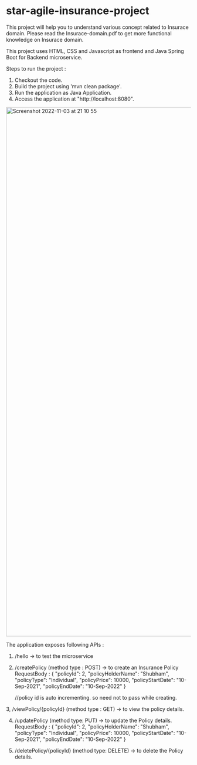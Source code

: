 # star-agile-insurance-project

This project will help you to understand various concept related to Insurace domain. Please read the Insurace-domain.pdf to get more functional knowledge on Insurace domain. 

This project uses HTML, CSS and Javascript as frontend and Java Spring Boot for Backend microservice.

Steps to run the project : 
1. Checkout the code.
2. Build the project using 'mvn clean package'.
3. Run the application as Java Application.
4. Access the application at "http://localhost:8080".

<img width="1439" alt="Screenshot 2022-11-03 at 21 10 55" src="https://user-images.githubusercontent.com/114076664/200126590-de9d3dcc-7e21-4e8c-a64a-1dd165dfefcb.png">

The application exposes following APIs : 

1. /hello   -> to test the microservice

2. /createPolicy (method type : POST) -> to create an Insurance Policy
    RequestBody : 
    {
    "policyId": 2,
    "policyHolderName": "Shubham",
    "policyType": "Individual",
    "policyPrice": 10000,
    "policyStartDate": "10-Sep-2021",
    "policyEndDate": "10-Sep-2022"
     }

      //policy id is auto incrementing. so need not to pass while creating.
      
3, /viewPolicy/{policyId} (method type : GET) -> to view the policy details.

4. /updatePolicy (method type: PUT) -> to update the Policy details.
   RequestBody : 
   {
    "policyId": 2,
    "policyHolderName": "Shubham",
    "policyType": "Individual",
    "policyPrice": 10000,
    "policyStartDate": "10-Sep-2021",
    "policyEndDate": "10-Sep-2022"
    }

5. /deletePolicy/{policyId}  (method type: DELETE) -> to delete the Policy details.
